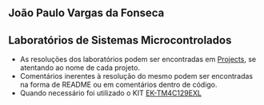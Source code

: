 <h2>João Paulo Vargas da Fonseca</h2>
<h2>Laboratórios de Sistemas Microcontrolados</h2>
<ul>
<li>As resoluções dos laboratórios podem ser encontradas em <a href=".../tree/main/Projects" target="_blank">Projects</a>, se atentando ao nome de cada projeto.</li>
<li>Comentários inerentes à resolução do mesmo podem ser encontradas na forma de README ou em comentários dentro de código.</li>
<li>Quando necessário foi utilizado o KIT <a href="https://www.ti.com/tool/EK-TM4C129EXL?utm_source=google&utm_medium=cpc&utm_campaign=epd-null-amcu-ARM-Based_MCUs-cpc-pf-google-wwe&utm_content=ARM-Based_MCUs&ds_k=DYNAMIC+SEARCH+ADS&DCM=yes&gclid=Cj0KCQjw3f6HBhDHARIsAD_i3D9aC62UtTOgbE0QCVu-koU7rF0xnq3obij4Kv-6cP43j6G8lW6bLBAaAh7TEALw_wcB&gclsrc=aw.ds " target="_blank">EK-TM4C129EXL</a></li>
<ul>